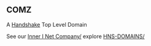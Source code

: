 ## COMZ 

A [Handshake](https://handshake.org/) Top Level Domain

See our [Inner I Net Company/](https://shapereality.innerinetcompany.hns.to/)
explore [HNS-DOMAINS/](https://home.hns-domains.hns.to/)
